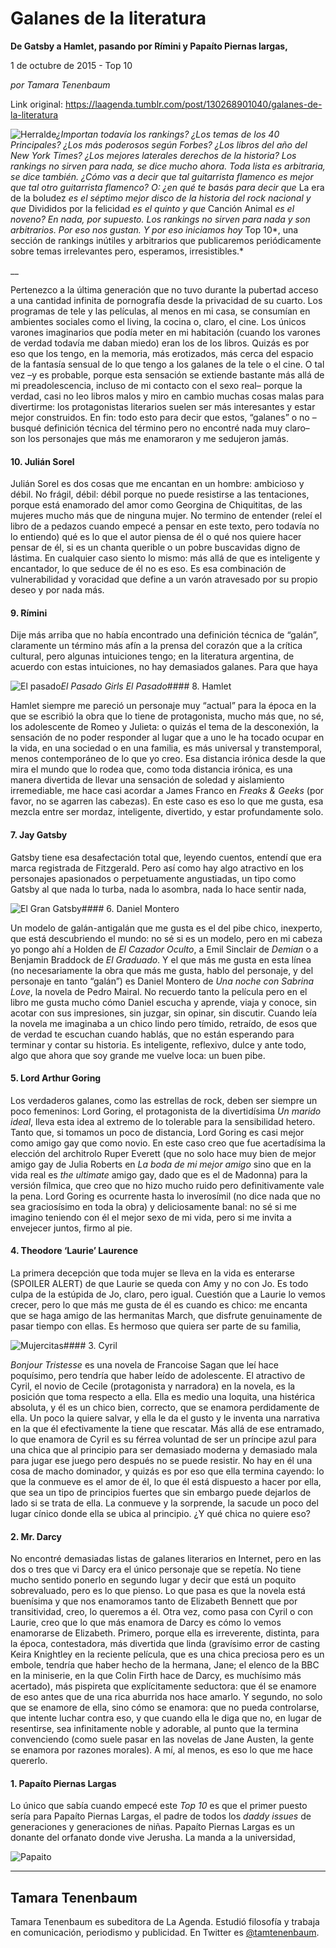 # Galanes de la literatura

**De Gatsby a Hamlet, pasando por Rímini y Papaíto Piernas largas,**

1 de octubre de 2015 - Top 10

_por Tamara Tenenbaum_

Link original: https://laagenda.tumblr.com/post/130268901040/galanes-de-la-literatura

![Herralde](https://64.media.tumblr.com/8db127fced834fb7aa1171b278924777/tumblr_inline_pjzrotjFhJ1t6q87u_500.jpg)*¿Importan todavía los rankings? ¿Los temas de los 40 Principales? ¿Los más poderosos según Forbes? ¿Los libros del año del New York Times? ¿Los mejores laterales derechos de la historia? Los rankings no sirven para nada, se dice mucho ahora. Toda lista es arbitraria, se dice también. ¿Cómo vas a decir que tal guitarrista flamenco es mejor que tal otro guitarrista flamenco? O: ¿en qué te basás para decir que* La era de la boludez *es el séptimo mejor disco de la historia del rock nacional y que* Divididos por la felicidad *es el quinto y que* Canción Animal *es el noveno? En nada, por supuesto. Los rankings no sirven para nada y son arbitrarios. Por eso nos gustan. Y por eso iniciamos hoy* Top 10*, una sección de rankings inútiles y arbitrarios que publicaremos periódicamente sobre temas irrelevantes pero, esperamos, irresistibles.*

\_\_

Pertenezco a la última generación que no tuvo durante la pubertad acceso a una cantidad infinita de pornografía desde la privacidad de su cuarto. Los programas de tele y las películas, al menos en mi casa, se consumían en ambientes sociales como el living, la cocina o, claro, el cine. Los únicos varones imaginarios que podía meter en mi habitación (cuando los varones de verdad todavía me daban miedo) eran los de los libros. Quizás es por eso que los tengo, en la memoria, más erotizados, más cerca del espacio de la fantasía sensual de lo que tengo a los galanes de la tele o el cine. O tal vez –y es probable, porque esta sensación se extiende bastante más allá de mi preadolescencia, incluso de mi contacto con el sexo real– porque la verdad, casi no leo libros malos y miro en cambio muchas cosas malas para divertirme: los protagonistas literarios suelen ser más interesantes y estar mejor construidos. En fin: todo esto para decir que estos, “galanes” o no –busqué definición técnica del término pero no encontré nada muy claro– son los personajes que más me enamoraron y me sedujeron jamás.

#### 10. Julián Sorel

Julián Sorel es dos cosas que me
encantan en un hombre: ambicioso y débil. No frágil, débil: débil
porque no puede resistirse a las tentaciones, porque está enamorado
del amor como Georgina de Chiquititas, de las mujeres mucho más que
de ninguna mujer. No termino de entender (releí el libro de a
pedazos cuando empecé a pensar en este texto, pero todavía no lo
entiendo) qué es lo que el autor piensa de él o qué nos quiere
hacer pensar de él, si es un chanta querible o un pobre buscavidas
digno de lástima. En cualquier caso siento lo mismo: más allá de
que es inteligente y encantador, lo que seduce de él no es eso. Es
esa combinación de vulnerabilidad y voracidad que define a un varón
atravesado por su propio deseo y por nada más. 


#### 9. Rímini

Dije más arriba que no había
encontrado una definición técnica de “galán”, claramente un
término más afín a la prensa del corazón que a la crítica
cultural, pero algunas intuiciones tengo; en la literatura argentina,
de acuerdo con estas intuiciones, no hay demasiados galanes. Para que
haya 

![El pasado](https://64.media.tumblr.com/61567b8ce5426ae2da20275598a0d2e9/tumblr_inline_pjzrotLeDL1t6q87u_250.jpg)*El Pasado* *Girls* *El Pasado*#### 8. Hamlet

Hamlet siempre me pareció un personaje
muy “actual” para la época en la que se escribió la obra que lo
tiene de protagonista, mucho más que, no sé, los adolescente de
Romeo y Julieta: o quizás el tema de la desconexión, la sensación
de no poder responder al lugar que a uno le ha tocado ocupar en la
vida, en una sociedad o en una familia, es más universal y
transtemporal, menos contemporáneo de lo que yo creo. Esa distancia
irónica desde la que mira el mundo que lo rodea que, como toda
distancia irónica, es una manera divertida de llevar una sensación
de soledad y aislamiento irremediable, me hace casi acordar a James
Franco en *Freaks & Geeks* (por favor, no se agarren las
cabezas). En este caso es eso lo que me gusta, esa mezcla entre ser
mordaz, inteligente, divertido, y estar profundamente solo.

#### 7. Jay Gatsby

Gatsby tiene esa desafectación total
que, leyendo cuentos, entendí que era marca registrada de
Fitzgerald. Pero así como hay algo atractivo en los personajes
apasionados o perpetuamente angustiadas, un tipo como Gatsby al que
nada lo turba, nada lo asombra, nada lo hace sentir nada, 

![El Gran Gatsby](https://64.media.tumblr.com/8db127fced834fb7aa1171b278924777/tumblr_inline_pjzrotjFhJ1t6q87u_250.jpg)#### 6. Daniel Montero

Un modelo de galán-antigalán que me
gusta es el del pibe chico, inexperto, que está descubriendo el
mundo: no sé si es un modelo, pero en mi cabeza yo pongo ahí a
Holden de *El Cazador Oculto*, a Emil Sinclair de *Demian*
o a Benjamin Braddock de *El Graduado*. Y el que más me gusta
en esta línea (no necesariamente la obra que más me gusta, hablo
del personaje, y del personaje en tanto “galán”) es Daniel
Montero de *Una noche con Sabrina Love*, la novela de Pedro
Mairal. No recuerdo tanto la película pero en el libro me gusta
mucho cómo Daniel escucha y aprende, viaja y conoce, sin acotar con
sus impresiones, sin juzgar, sin opinar, sin discutir. Cuando leía
la novela me imaginaba a un chico lindo pero tímido, retraído, de
esos que de verdad te escuchan cuando hablás, que no están
esperando para terminar y contar su historia. Es inteligente,
reflexivo, dulce y ante todo, algo que ahora que soy grande me vuelve
loca: un buen pibe.

#### 5. Lord Arthur Goring



Los verdaderos galanes, como las
estrellas de rock, deben ser siempre un poco femeninos: Lord Goring,
el protagonista de la divertidísima *Un marido ideal*, lleva
esta idea al extremo de lo tolerable para la sensibilidad hetero.
Tanto que, si tomamos un poco de distancia, Lord Goring es casi mejor
como amigo gay que como novio. En este caso creo que fue acertadísima
la elección del architrolo Ruper Everett (que no solo hace muy bien
de mejor amigo gay de Julia Roberts en *La boda de mi mejor amigo*
sino que en la vida real es *the ultimate* amigo gay, dado que
es el de Madonna) para la versión fílmica, que creo que no hizo
mucho ruido pero definitivamente vale la pena. Lord Goring es
ocurrente hasta lo inverosímil (no dice nada que no sea graciosísimo
en toda la obra) y deliciosamente banal: no sé si me imagino
teniendo con él el mejor sexo de mi vida, pero si me invita a
envejecer juntos, firmo al pie.

#### 4. Theodore ‘Laurie’ Laurence

La primera decepción que toda mujer se
lleva en la vida es enterarse (SPOILER ALERT) de que Laurie se queda
con Amy y no con Jo. Es todo culpa de la estúpida de Jo, claro, pero
igual. Cuestión que a Laurie lo vemos crecer, pero lo que más me
gusta de él es cuando es chico: me encanta que se haga amigo de las
hermanitas March, que disfrute genuinamente de pasar tiempo con
ellas. Es hermoso que quiera ser parte de su familia, 

![Mujercitas](https://64.media.tumblr.com/3272d9faee0b444481286e48008a17db/tumblr_inline_pjzrouaOhR1t6q87u_250.jpg)#### 3. Cyril

*Bonjour Tristesse* es una novela
de Francoise Sagan que leí hace poquísimo, pero tendría que haber
leído de adolescente. El atractivo de Cyril, el novio de Cecile
(protagonista y narradora) en la novela, es la posición que toma
respecto a ella. Ella es medio una loquita, una histérica absoluta,
y él es un chico bien, correcto, que se enamora perdidamente de
ella. Un poco la quiere salvar, y ella le da el gusto y le inventa
una narrativa en la que él efectivamente la tiene que rescatar. Más
allá de ese entramado, lo que enamora de Cyril es su férrea
voluntad de ser un príncipe azul para una chica que al principio
para ser demasiado moderna y demasiado mala para jugar ese juego pero
después no se puede resistir. No hay en él una cosa de macho
dominador, y quizás es por eso que ella termina cayendo: lo que la
conmueve es el amor de él, lo que él está dispuesto a hacer por
ella, que sea un tipo de principios fuertes que sin embargo puede
dejarlos de lado si se trata de ella. La conmueve y la sorprende, la
sacude un poco del lugar cínico donde ella se ubica al principio. ¿Y
qué chica no quiere eso?

#### 2. Mr. Darcy

No encontré demasiadas listas de
galanes literarios en Internet, pero en las dos o tres que vi Darcy
era el único personaje que se repetía. No tiene mucho sentido
ponerlo en segundo lugar y decir que está un poquito sobrevaluado,
pero es lo que pienso. Lo que pasa es que la novela está buenísima
y que nos enamoramos tanto de Elizabeth Bennett que por
transitividad, creo, lo queremos a él. Otra vez, como pasa con Cyril
o con Laurie, creo que lo que más enamora de Darcy es cómo lo vemos
enamorarse de Elizabeth. Primero, porque ella es irreverente,
distinta, para la época, contestadora, más divertida que linda
(gravísimo error de casting Keira Knightley en la reciente película,
que es una chica preciosa pero es un embole, tendría que haber hecho
de la hermana, Jane; el elenco de la BBC en la miniserie, en la que
Colin Firth hace de Darcy, es muchísimo más acertado), más
pispireta que explícitamente seductora: que él se enamore de eso
antes que de una rica aburrida nos hace amarlo. Y segundo, no solo
que se enamore de ella, sino cómo se enamora: que no pueda
controlarse, que intente luchar contra eso, y que cuando ella le diga
que no, en lugar de resentirse, sea infinitamente noble y adorable,
al punto que la termina convenciendo (como suele pasar en las novelas
de Jane Austen, la gente se enamora por razones morales). A mí, al
menos, es eso lo que me hace quererlo.

#### 1. Papaíto Piernas Largas

Lo único que sabía cuando empecé
este *Top 10* es que el primer puesto sería para Papaíto Piernas Largas,
el padre de todos los *daddy issues* de generaciones y
generaciones de niñas. Papaíto Piernas Largas es un donante del
orfanato donde vive Jerusha. La manda a la universidad, 

![Papaito](https://64.media.tumblr.com/b9c4425f534198918393e18b898b0c68/tumblr_inline_pjzroupaF41t6q87u_250.jpg)  




---

Tamara Tenenbaum
----------------

Tamara Tenenbaum es subeditora de La Agenda. Estudió filosofía y trabaja en comunicación, periodismo y publicidad. En Twitter es [@tamtenenbaum](http://www.twitter.com/tamtenenbaum).


